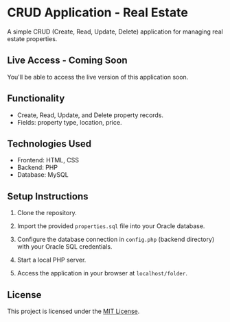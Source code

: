 # CRUD Application - Real Estate 

A simple CRUD (Create, Read, Update, Delete) application for managing real estate properties.

## Live Access - Coming Soon

You'll be able to access the live version of this application soon.

## Functionality

- Create, Read, Update, and Delete property records.
- Fields: property type, location, price.

## Technologies Used

- Frontend: HTML, CSS
- Backend: PHP
- Database: MySQL

## Setup Instructions

1. Clone the repository.

2. Import the provided `properties.sql` file into your Oracle database.

3. Configure the database connection in `config.php` (backend directory) with your Oracle SQL credentials.

4. Start a local PHP server.

5. Access the application in your browser at `localhost/folder`.

## License

This project is licensed under the [MIT License](LICENSE).

